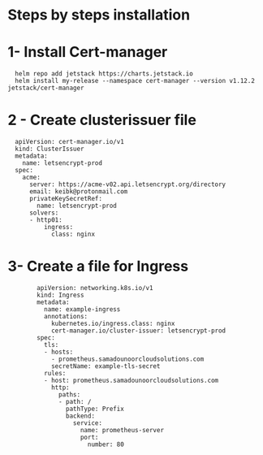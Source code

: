 # Steps by steps installation 
# 1- Install Cert-manager 
      helm repo add jetstack https://charts.jetstack.io
      helm install my-release --namespace cert-manager --version v1.12.2 jetstack/cert-manager
# 2 - Create clusterissuer file 
      apiVersion: cert-manager.io/v1
      kind: ClusterIssuer
      metadata:
        name: letsencrypt-prod
      spec:
        acme:
          server: https://acme-v02.api.letsencrypt.org/directory
          email: keibk@protonmail.com
          privateKeySecretRef:
            name: letsencrypt-prod
          solvers:
          - http01:
              ingress:
                class: nginx
# 3- Create a file for Ingress
            apiVersion: networking.k8s.io/v1
            kind: Ingress
            metadata:
              name: example-ingress
              annotations:
                kubernetes.io/ingress.class: nginx
                cert-manager.io/cluster-issuer: letsencrypt-prod
            spec:
              tls:
              - hosts:
                - prometheus.samadounoorcloudsolutions.com
                secretName: example-tls-secret
              rules:
              - host: prometheus.samadounoorcloudsolutions.com
                http:
                  paths:
                  - path: /
                    pathType: Prefix
                    backend:
                      service:
                        name: prometheus-server
                        port:
                          number: 80

